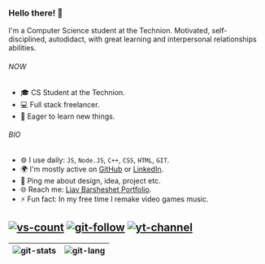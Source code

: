 ### Hello there! 👋

I'm a Computer Science student at the Technion. 
Motivated, self-disciplined, autodidact, with great learning and interpersonal 
relationships abilities.

###### NOW

- 🎓 CS Student at the Technion.
- 💻 Full stack freelancer.
- 🔭  Eager to learn new things.

###### BIO
- ⚙️ I use daily:  ```JS```, ```Node.JS```, ```C++```, ```CSS```, ```HTML```, ```GIT```.
- 🌍 I'm mostly active on [GitHub](https://github.com/liavbarsheshet) or [LinkedIn](https://www.linkedin.com/in/liavbarsheshet/).
- 💬 Ping me about design, idea, project etc.
- 🌐 Reach me: [Liav Barsheshet Portfolio](https://www.liavbarsheshet.com/#contact).
- ⚡️ Fun fact: In my free time I remake video games music.


[![vs-count]](#) [![git-follow]](https://github.com/liavbarsheshet) [![yt-channel]](https://www.youtube.com/channel/UC062OSnsFea6fqS70LNGk2A)
---


| ![git-stats]|![git-lang] | 
| :---        |    :----:   |


[git-stats]: https://github-readme-stats.vercel.app/api?username=liavbarsheshet&show_icons=true&theme=vue-dark
[git-lang]: https://github-readme-stats.vercel.app/api/top-langs/?username=liavbarsheshet&theme=vue-dark
[git-follow]: https://img.shields.io/github/followers/liavbarsheshet?style=social
[yt-channel]: https://img.shields.io/youtube/channel/subscribers/UC062OSnsFea6fqS70LNGk2A?style=social
[vs-count]: https://shields-io-visitor-counter.herokuapp.com/badge?page=liavbarsheshet&label=Views&style=social
